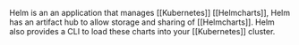 Helm is an an application that manages [[Kubernetes]] [[Helmcharts]], Helm has an artifact hub to allow storage and sharing of [[Helmcharts]]. Helm also provides a CLI to load these charts into your [[Kubernetes]] cluster. 

